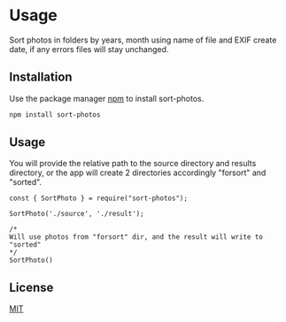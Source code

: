 # Usage

Sort photos in folders by years, month using name of file and EXIF create date, if any errors files will stay unchanged.

## Installation

Use the package manager [npm](https://www.npmjs.com/) to install sort-photos.

```bash
npm install sort-photos
```

## Usage
You will provide the relative path to the source directory and results directory, or the app will create 2 directories accordingly "forsort" and "sorted".


```node
const { SortPhoto } = require("sort-photos");

SortPhoto('./source', './result');

/* 
Will use photos from "forsort" dir, and the result will write to "sorted"
*/
SortPhoto()
```



## License
[MIT](https://choosealicense.com/licenses/mit/)